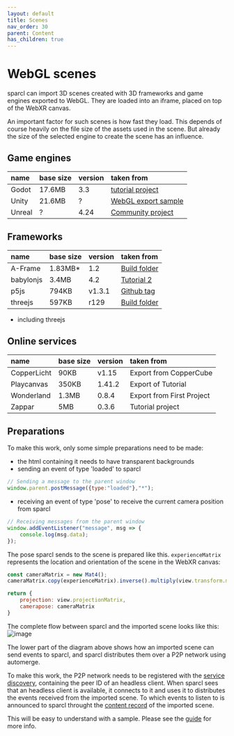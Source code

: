 ```yaml
---
layout: default
title: Scenes
nav_order: 30
parent: Content
has_children: true
---
```


# WebGL scenes

sparcl can import 3D scenes created with 3D frameworks and game engines exported to WebGL. 
They are loaded into an iframe, placed on top of the WebXR canvas. 

An important factor for such scenes is how fast they load. This depends of course heavily 
on the file size of the assets used in the scene. But already the size of the selected engine
to create the scene has an influence. 

## Game engines

| name          | base size   | version   | taken from                  |
|:--------------|:------------|:----------|:----------------------------|
|       Godot   |  17.6MB     |   3.3     |  [tutorial project](https://github.com/GDQuest/godot-3d-dodge-the-creeps/releases/tag/1.1.0)           |
|       Unity   |  21.6MB     |    ?      |  [WebGL export sample](https://de-panther.github.io/unity-webxr-export/Build/)        |
|      Unreal   |    ?        |   4.24    |  [Community project](https://github.com/UnrealEngineHTML5/Documentation)          |


## Frameworks

| name          | base size   | version   | taken from                  |
|:--------------|:------------|:----------|:----------------------------|
|     A-Frame   |  1.83MB*    |   1.2     |  [Build folder](https://github.com/aframevr/aframe/blob/master/dist/aframe-v1.2.0.min.js)               |
|   babylonjs   |   3.4MB     |   4.2     |  [Tutorial 2](https://doc.babylonjs.com/webpages/app2)                 |
|        p5js   |   794KB     |  v1.3.1   |  [Github tag](https://github.com/processing/p5.js/releases/tag/v1.3.1)                 |
|     threejs   |   597KB     |  r129     |  [Build folder](https://github.com/mrdoob/three.js/tree/dev/build)               |

* including threejs

## Online services

| name          | base size   | version   | taken from                  |
|:--------------|:------------|:----------|:----------------------------|
| CopperLicht   |    90KB     |  v1.15    |  Export from CopperCube     |
|  Playcanvas   |   350KB     |   1.41.2  |  Export of Tutorial         |
|  Wonderland   |   1.3MB     |   0.8.4   |  Export from First Project  |
|      Zappar   |     5MB     |   0.3.6   |  Tutorial project           |




## Preparations
To make this work, only some simple preparations need to be made:
* the html containing it needs to have transparent backgrounds
* sending an event of type 'loaded' to sparcl
```javascript
// Sending a message to the parent window
window.parent.postMessage({type:"loaded"},"*");
```
* receiving an event of type 'pose' to receive the current camera position from sparcl
```javascript
// Receiving messages from the parent window
window.addEventListener("message", msg => {
    console.log(msg.data);
});
```

The pose sparcl sends to the scene is prepared like this. `experienceMatrix` represents the location and orientation of the scene in the WebXR canvas:
```javascript
const cameraMatrix = new Mat4();
cameraMatrix.copy(experienceMatrix).inverse().multiply(view.transform.matrix);

return {
    projection: view.projectionMatrix,
    camerapose: cameraMatrix
}
```

The complete flow between sparcl and the imported scene looks like this:
![image](https://user-images.githubusercontent.com/231274/116106498-727b3a00-a6b2-11eb-8367-615c423f7c31.png)

The lower part of the diagram above shows how an imported scene can send events to sparcl, and sparcl distributes them over a P2P network using automerge.

To make this work, the P2P network needs to be registered with the [service discovery](/sparcl/glossary.html#spatial-service-discovery-ssd), containing the peer ID of an headless client. When sparcl sees that an headless client is available, it connects to it and uses it to distributes the events received from the imported scene. To which events to listen to is announced to sparcl throught the [content record](https://openarcloud.github.io/sparcl/glossary.html#spatial-content-record-scr) of the imported scene.

This will be easy to understand with a sample. Please see the [guide](/sparcl/guides/multiuser.md) for more info. 


